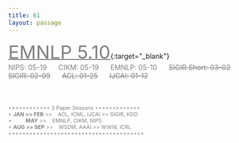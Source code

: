 ```yaml
---
title: 61
layout: passage
---
```


[<span style="color:gray; font-size:28pt">EMNLP 5.10</span>](#){:target="_blank"}
<br>
<span style="color:gray">NIPS: 05-19</span>
<span>&nbsp;&nbsp;&nbsp;&nbsp;</span>
<span style="color:gray">CIKM: 05-19</span>
<span>&nbsp;&nbsp;&nbsp;&nbsp;</span>
<span style="color:gray">EMNLP: 05-10</span>
<span>&nbsp;&nbsp;&nbsp;&nbsp;</span>
<span style="color:gray">~~SIGIR Short: 03-02~~</span>
<span>&nbsp;&nbsp;&nbsp;&nbsp;</span>
<span style="color:gray">~~SIGIR: 02-09~~</span>
<span>&nbsp;&nbsp;&nbsp;&nbsp;</span>
<span style="color:gray">~~ACL: 01-25~~</span>
<span>&nbsp;&nbsp;&nbsp;&nbsp;</span>
<span style="color:gray">~~IJCAI: 01-12~~</span>
<span>&nbsp;&nbsp;&nbsp;&nbsp;</span>
<br>
<br>
<br>
<br>
<span style="color:gray;font-size:8pt">++++++++++++ 3 Paper Seasons +++++++++++++</span>
<br>
<span style="color:gray;font-size:8pt">+ **JAN >> FEB**  >> &nbsp;&nbsp; ACL, ICML, IJCAI >> SIGIR, KDD</span>
<br>
<span style="color:gray;font-size:8pt">+ **&nbsp;&nbsp;&nbsp;&nbsp;&nbsp;&nbsp;&nbsp;&nbsp;&nbsp;&nbsp;MAY**  >> &nbsp;&nbsp; EMNLP, CIKM, NIPS</span>
<br>
<span style="color:gray;font-size:8pt">+ **AUG >> SEP** >> &nbsp;&nbsp; WSDM, AAAI >> WWW, ICRL</span>
<br>
<span style="color:gray;font-size:8pt">+++++++++++++++++++++++++++++++++++++++</span>
<br>
